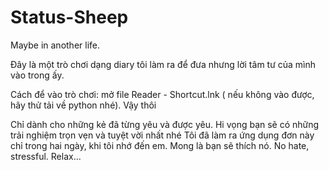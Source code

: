 # Status-Sheep
Maybe in another life.

Đây là một trò chơi dạng diary tôi làm ra để đưa nhưng lời tâm tư của mình vào trong ấy.

Cách để vào trò chơi: mở file Reader - Shortcut.lnk ( nếu không vào được, hãy thử tải về python nhé).
Vậy thôi

Chỉ dành cho những kẻ đã từng yêu và được yêu. 
Hi vọng bạn sẽ có những trải nghiệm trọn vẹn và tuyệt vời nhất nhé 
Tôi đã làm ra ứng dụng đơn này chỉ trong hai ngày, khi tôi nhớ đến em. 
Mong là bạn sẽ thích nó. No hate, stressful. Relax... 
